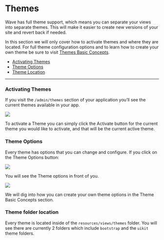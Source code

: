 # Themes

Wave has full theme support, which means you can separate your views into separate themes. This will make it easier to create new versions of your site and revert back if needed.

In this section we will only cover how to activate themes and where they are located. For full theme configuration options and to learn how to create your own theme be sure to visit [Themes Basic Concepts](/docs/{{version}}/basic-concepts/themes).

- [Activating Themes](#activate-themes)
- [Theme Options](#theme-options)
- [Theme Location](#theme-location)

---

<a name="activate-themes"></a>
### Activating Themes

If you visit the `/admin/themes` section of your application you’ll see the current themes available in your app.

![](/wave/img/docs/1.0/admin-themes-1.png)

To activate a Theme you can simply click the Activate button for the current theme you would like to activate, and that will be the current active theme.

<a name="theme-options"></a>
### Theme Options

Every theme has options that you can change and configure. If you click on the Theme Options button:

![](/wave/img/docs/1.0/admin-themes-2.png)

You will see the Theme options in front of you. 

![](/wave/img/docs/1.0/admin-themes-3.png)

We will dig into how you can create your own theme options in the Theme Basic Concepts section. 

<a name="theme-location"></a>
### Theme folder location

Every theme is located inside of the `resources/views/themes` folder. You will see there are currently 2 folders which include `bootstrap` and the `uikit` theme folders.
